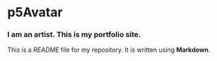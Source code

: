 # p5Avatar

### I am an artist. This is my portfolio site.

This is a *README* file for my repository. It is written using **Markdown**.

